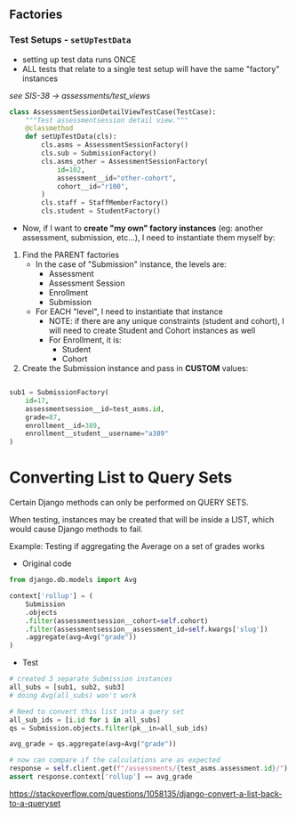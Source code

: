 
## Factories 

### Test Setups - `setUpTestData`
- setting up test data runs ONCE 
- ALL tests that relate to a single test setup will have the same "factory" instances 

*see SIS-38 -> assessments/test_views*
```python
class AssessmentSessionDetailViewTestCase(TestCase):
	"""Test assessmentsession detail view."""
	@classmethod
	def setUpTestData(cls):
		cls.asms = AssessmentSessionFactory()
		cls.sub = SubmissionFactory()
		cls.asms_other = AssessmentSessionFactory(
			id=102,
			assessment__id="other-cohort",
			cohort__id="r100",
		)
		cls.staff = StaffMemberFactory()
		cls.student = StudentFactory()
```

- Now, if I want to **create "my own" factory instances** (eg: another assessment, submission, etc...), I need to instantiate them myself by: 
1. Find the PARENT factories 
	- In the case of "Submission" instance, the levels are: 
		- Assessment 
		- Assessment Session 
		- Enrollment 
		- Submission 
	- For EACH "level", I need to instantiate that instance
		- NOTE: if there are any unique constraints (student and cohort), I will need to create Student and Cohort instances as well 
		- For Enrollment, it is: 
			- Student 
			- Cohort 
2. Create the Submission instance and pass in **CUSTOM** values: 
```python 

sub1 = SubmissionFactory(
	id=17,
	assessmentsession__id=test_asms.id,
	grade=87,
	enrollment__id=389,
	enrollment__student__username="a389"
)
```


# Converting List to Query Sets 

Certain Django methods can only be performed on QUERY SETS. 

When testing, instances may be created that will be inside a LIST, which would cause Django methods to fail. 

Example: Testing if aggregating the Average on a set of grades works 

- Original code 
```python 
from django.db.models import Avg

context['rollup'] = (
	Submission
	.objects
	.filter(assessmentsession__cohort=self.cohort)
	.filter(assessmentsession__assessment_id=self.kwargs['slug'])
	.aggregate(avg=Avg("grade"))
)
```

- Test 
```python
# created 3 separate Submission instances 
all_subs = [sub1, sub2, sub3]
# doing Avg(all_subs) won't work 

# Need to convert this list into a query set 
all_sub_ids = [i.id for i in all_subs]
qs = Submission.objects.filter(pk__in=all_sub_ids)

avg_grade = qs.aggregate(avg=Avg("grade"))

# now can compare if the calculations are as expected 
response = self.client.get(f"/assessments/{test_asms.assessment.id}/")
assert response.context['rollup'] == avg_grade

```
https://stackoverflow.com/questions/1058135/django-convert-a-list-back-to-a-queryset

